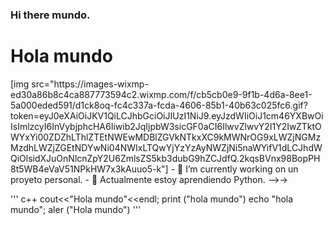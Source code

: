 
### Hi there  mundo.
<h1>Hola mundo</h1>  
[img src="https://images-wixmp-ed30a86b8c4ca887773594c2.wixmp.com/f/cb5cb0e9-9f1b-4d6a-8ee1-5a000eded591/d1ck8oq-fc4c337a-fcda-4606-85b1-40b63c025fc6.gif?token=eyJ0eXAiOiJKV1QiLCJhbGciOiJIUzI1NiJ9.eyJzdWIiOiJ1cm46YXBwOiIsImlzcyI6InVybjphcHA6Iiwib2JqIjpbW3sicGF0aCI6IlwvZlwvY2I1Y2IwZTktOWYxYi00ZDZhLThlZTEtNWEwMDBlZGVkNTkxXC9kMWNrOG9xLWZjNGMzMzdhLWZjZGEtNDYwNi04NWIxLTQwYjYzYzAyNWZjNi5naWYifV1dLCJhdWQiOlsidXJuOnNlcnZpY2U6ZmlsZS5kb3dubG9hZCJdfQ.2kqsBVnx98BopPH8t5WB4eVaV51NPkHW7x3kAuuo5-k"]
- 🔭 I’m currently working on  un proyeto personal.
- 🌱 Actualmente estoy aprendiendo Python.
-->->

'''
c++
cout<<"Hola mundo"<<endl;
print ("hola mundo")
echo "hola mundo";
aler  ("Hola mundo")
'''
<!--
**Cesar-Ignacio/Cesar-Ignacio** is a ✨ _special_ ✨ repository because its `README.md` (this file) appears on your GitHub profile.

Here are some ideas to get you started:

- 🔭 I’m currently working on ...
- 🌱 I’m currently learning Javascript
- 👯 I’m looking to collaborate on ...
- 🤔 I’m looking for help with ...
- 💬 Ask me about ...
- 📫 How to reach me: ...dd
- 😄 Pronouns: ...
- ⚡ Fun fact: 

